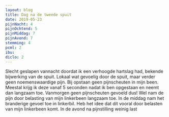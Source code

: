 ```yaml
---
layout: blog
title: Dag na de tweede spuit
date: 2019-05-23
pijnNacht: 4
pijnOchtend: 5
pijnMiddag: 7
pijnAvond: 7
stemming: 4
pcml: 2
ibu: 
diclo: 2
---
```


Slecht geslapen vannacht doordat ik een verhoogde hartslag had, bekende bijwerking van de spuit. Lokaal wat gevoelig door de spuit, maar verder geen noemenswaardige pijn. Bij opstaan geen pijnscheuten in mijn been. Meestal krijg ik deze vanaf 5 seconden nadat ik ben opgestaan en neemt dan langzaam toe. Vanmorgen geen pijnscheuten gevoeld dus! Wel nam de pijn door belasting van mijn linkerbeen langzaam toe. In de middag nam het branderige gevoel toe in linkerbil. Heb het idee dat dit vooral door belasten van mijn linkerbeen komt. In de avond na pijnstilling weinig last

